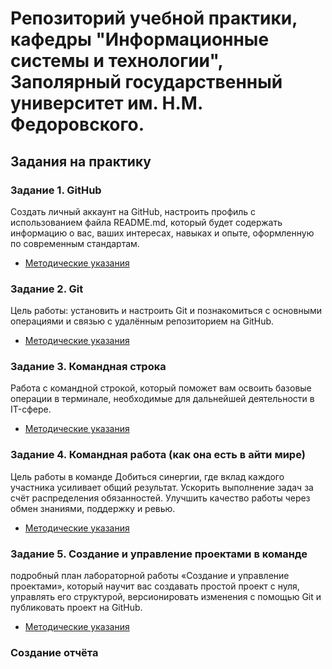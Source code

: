 # Репозиторий учебной практики, кафедры "Информационные системы и технологии", Заполярный государственный университет им. Н.М. Федоровского.

## Задания на практику

### Задание 1. GitHub

Создать личный аккаунт на GitHub, настроить профиль с использованием файла README.md, который будет содержать информацию о вас, ваших интересах, навыках и опыте, оформленную по современным стандартам.

* [Методические указания](/tutorials/github.md)

### Задание 2. Git

Цель работы: установить и настроить Git  и познакомиться с основными операциями и связью с удалённым репозиторием на GitHub.

* [Методические указания](/tutorials/git.md)

### Задание 3. Командная строка

Работа с командной строкой, который поможет вам освоить базовые операции в терминале, необходимые для дальнейшей деятельности в IT-сфере.

* [Методические указания](/tutorials/teamworks.md)

### Задание 4. Командная работа (как она есть в айти мире)

Цель работы в команде
Добиться синергии, где вклад каждого участника усиливает общий результат.
Ускорить выполнение задач за счёт распределения обязанностей.
Улучшить качество работы через обмен знаниями, поддержку и ревью.

* [Методические указания](/tutorials/fullproj.md)

### Задание 5. Создание и управление проектами в команде

подробный план лабораторной работы «Создание и управление проектами», который научит вас создавать простой проект с нуля, управлять его структурой, версионировать изменения с помощью Git и публиковать проект на GitHub.

* [Методические указания](/tutorials/firstproject.md)


### Создание отчёта

